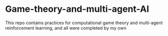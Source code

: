 # Game-theory-and-multi-agent-AI

This repo contains practices for computational game theory and multi-agent reinforcement learning, and all were completed by my own
